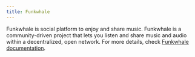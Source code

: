 ```yaml
---
title: Funkwhale
---
```


Funkwhale is social platform to enjoy and share music. Funkwhale is a community-driven project that lets you listen and share music and audio within a decentralized, open network. For more details, check [Funkwhale documentation](https://manual.grid.tf/weblets/weblets_funkwhale.html).
